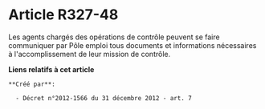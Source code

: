 # Article R327-48

Les agents chargés des opérations de contrôle peuvent se faire communiquer par Pôle emploi tous documents et informations
nécessaires à l'accomplissement de leur mission de contrôle.

**Liens relatifs à cet article**

	**Créé par**:

	  - Décret n°2012-1566 du 31 décembre 2012 - art. 7
